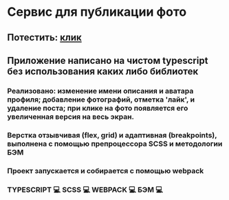 # Сервис для публикации фото

## Потестить: [клик](https://saveliy2508.github.io/mesto-photo/)

## Приложение написано на чистом typescript без использования каких либо библиотек

### Реализовано: изменение имени описания и аватара профиля; добавление фотографий, отметка 'лайк', и удаление поста; при клике на фото появляется его увеличенная версия на весь экран. 
### Верстка отзывчивая (flex, grid) и адаптивная (breakpoints), выполнена с помощью препроцессора SCSS и методологии БЭМ
### Проект запускается и собирается с помощью webpack


### TYPESCRIPT :computer: SCSS :computer: WEBPACK :computer: БЭМ :computer: 
